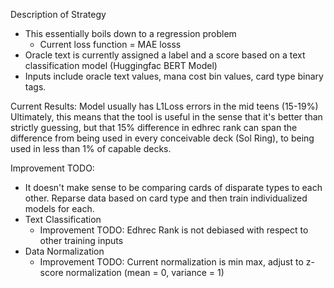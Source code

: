 Description of Strategy
- This essentially boils down to a regression problem
    - Current loss function = MAE losss
- Oracle text is currently assigned a label and a score based on a text classification model (Huggingfac BERT Model)
- Inputs include oracle text values, mana cost bin values, card type binary tags.

Current Results:
Model usually has L1Loss errors in the mid teens (15-19%)
Ultimately, this means that the tool is useful in the sense that it's better than strictly guessing, but that 15% difference in edhrec rank can span the difference from being used in every conceivable deck (Sol Ring), to being used in less than 1% of capable decks.

Improvement TODO:
- It doesn't make sense to be comparing cards of disparate types to each other. Reparse data based on card type and then train individualized models for each.
- Text Classification
    - Improvement TODO: Edhrec Rank is not debiased with respect to other training inputs
- Data Normalization
    - Improvement TODO: Current normalization is min max, adjust to z-score normalization (mean = 0, variance = 1)
